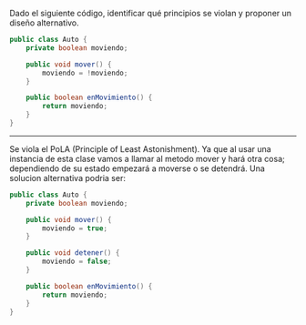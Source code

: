 Dado el siguiente código, identificar qué principios se violan y proponer un diseño alternativo.

```java
public class Auto {
    private boolean moviendo;

    public void mover() {
        moviendo = !moviendo;
    }

    public boolean enMovimiento() {
        return moviendo;
    }
}
```

---

Se viola el PoLA (Principle of Least Astonishment). Ya que al usar una instancia de esta clase vamos a llamar al metodo mover y hará otra cosa; dependiendo de su estado empezará a moverse o se detendrá. Una solucion alternativa podria ser:

```java
public class Auto {
    private boolean moviendo;

    public void mover() {
        moviendo = true;
    }

    public void detener() {
        moviendo = false;
    }

    public boolean enMovimiento() {
        return moviendo;
    }
}
```